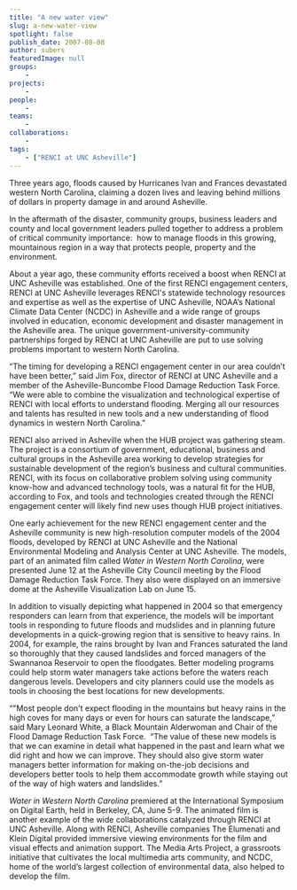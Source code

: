 ```yaml
---
title: "A new water view"
slug: a-new-water-view
spotlight: false
publish_date: 2007-08-08
author: subers
featuredImage: null
groups:
    - 
projects:
    - 
people:
    - 
teams: 
    - 
collaborations:
    - 
tags:
    - ["RENCI at UNC Asheville"]
---
```

Three years ago, floods caused by Hurricanes Ivan and Frances devastated western North Carolina, claiming a dozen lives and leaving behind millions of dollars in property damage in and around Asheville.<!--more-->

In the aftermath of the disaster, community groups, business leaders and county and local government leaders pulled together to address a problem of critical community importance:  how to manage floods in this growing, mountainous region in a way that protects people, property and the environment.

About a year ago, these community efforts received a boost when RENCI at UNC Asheville was established. One of the first RENCI engagement centers, RENCI at UNC Asheville leverages RENCI's statewide technology resources and expertise as well as the expertise of UNC Asheville, NOAA’s National Climate Data Center (NCDC) in Asheville and a wide range of groups involved in education, economic development and disaster management in the Asheville area. The unique government-university-community partnerships forged by RENCI at UNC Asheville are put to use solving problems important to western North Carolina.

“The timing for developing a RENCI engagement center in our area couldn’t have been better,” said Jim Fox, director of RENCI at UNC Asheville and a member of the Asheville-Buncombe Flood Damage Reduction Task Force. “We were able to combine the visualization and technological expertise of RENCI with local efforts to understand flooding. Merging all our resources and talents has resulted in new tools and a new understanding of flood dynamics in western North Carolina.”

RENCI also arrived in Asheville when the HUB project was gathering steam. The project is a consortium of government, educational, business and cultural groups in the Asheville area working to develop strategies for sustainable development of the region’s business and cultural communities. RENCI, with its focus on collaborative problem solving using community know-how and advanced technology tools, was a natural fit for the HUB, according to Fox, and tools and technologies created through the RENCI engagement center will likely find new uses though HUB project initiatives.

One early achievement for the new RENCI engagement center and the Asheville community is new high-resolution computer models of the 2004 floods, developed by RENCI at UNC Asheville and the National Environmental Modeling and Analysis Center at UNC Asheville. The models, part of an animated film called <em>Water in</em> <em>Western North Carolina</em>, were presented June 12 at the Asheville City Council meeting by the Flood Damage Reduction Task Force. They also were displayed on an immersive dome at the Asheville Visualization Lab on June 15.

In addition to visually depicting what happened in 2004 so that emergency responders can learn from that experience, the models will be important tools in responding to future floods and mudslides and in planning future developments in a quick-growing region that is sensitive to heavy rains. In 2004, for example, the rains brought by Ivan and Frances saturated the land so thoroughly that they caused landslides and forced managers of the Swannanoa Reservoir to open the floodgates. Better modeling programs could help storm water managers take actions before the waters reach dangerous levels. Developers and city planners could use the models as tools in choosing the best locations for new developments.

“"Most people don't expect flooding in the mountains but heavy rains in the high coves for many days or even for hours can saturate the landscape,” said Mary Leonard White, a Black Mountain Alderwoman and Chair of the Flood Damage Reduction Task Force.  “The value of these new models is that we can examine in detail what happened in the past and learn what we did right and how we can improve. They should also give storm water managers better information for making on-the-job decisions and developers better tools to help them accommodate growth while staying out of the way of high waters and landslides.”

<em>Water in Western North Carolina</em> premiered at the International Symposium on Digital Earth, held in Berkeley, CA, June 5-9. The animated film is another example of the wide collaborations catalyzed through RENCI at UNC Asheville. Along with RENCI, Asheville companies The Elumenati and Klein Digital provided immersive viewing environments for the film and visual effects and animation support. The Media Arts Project, a grassroots initiative that cultivates the local multimedia arts community, and NCDC, home of the world’s largest collection of environmental data, also helped to develop the film.
